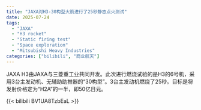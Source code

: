 ```yaml
---
title: "JAXA对H3-30构型火箭进行了25秒静态点火测试"
date: 2025-07-24
tags:
  - "JAXA"
  - "H3 rocket"
  - "Static firing test"
  - "Space exploration"
  - "Mitsubishi Heavy Industries"
categories: ["bilibili", "商业航天"]
---
```


JAXA
H3由JAXA与三菱重工业共同开发。此次进行燃烧试验的是H3的6号机，采用3台主发动机、无辅助助推器的“30构型”。3台主发动机燃烧了25秒。目标是将发射价格定为“H2A”的一半，即50亿日元。

{{< bilibili BV1UA8TzbEaL >}}